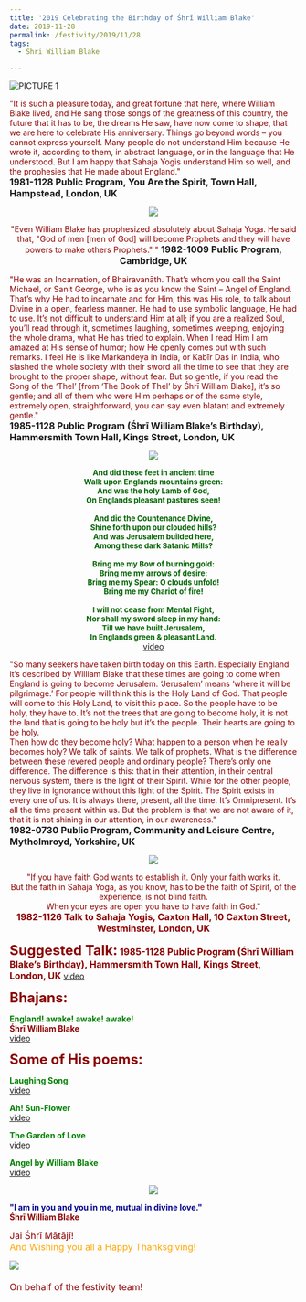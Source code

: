 ```yaml
---
title: '2019 Celebrating the Birthday of Śhrī William Blake'
date: 2019-11-28
permalink: /festivity/2019/11/28
tags:
  - Shri William Blake

--- 
```


![PICTURE 1](/images/image1.png)

<p>
<font color="DarkRed">"It is such a pleasure today, and great fortune that here, where William Blake lived, and He sang those songs of the greatness of this country, the future that it has to be, the dreams He saw, have now come to shape, that we are here to celebrate His anniversary. Things go beyond words – you cannot express yourself. Many people do not understand Him because He wrote it, according to them, in abstract language, or in the language that He understood. But I am happy that Sahaja Yogis understand Him so well, and the prophesies that He made about England."</font><br>
<font size="+0"><b>1981-1128 Public Program, You Are the Spirit, Town Hall, Hampstead, London, UK</b></font>
</p>

<div style="text-align: center"><img src="/images/image259.png" /></div>

<p style="text-align:center;">
<font color="DarkRed">"Even William Blake has prophesized absolutely about Sahaja Yoga. He said that, "God of men [men of God] will become Prophets and they will have powers to make others Prophets." "</font>
<font size="+0"><b>1982-1009 Public Program, Cambridge, UK
</b></font>
</p>

<p>
<font color="DarkRed">"He was an Incarnation, of Bhairavanāth. That’s whom you call the Saint Michael, or Sanit George, who is as you know the Saint – Angel of England. That’s why He had to incarnate and for Him, this was His role, to talk about Divine in a open, fearless manner. He had to use symbolic language, He had to use. It’s not difficult to understand Him at all; if you are a realized Soul, you’ll read through it, sometimes laughing, sometimes weeping, enjoying the whole drama, what He has tried to explain. When I read Him I am amazed at His sense of humor; how He openly comes out with such remarks. I feel He is like Markandeya in India, or Kabīr Das in India, who slashed the whole society with their sword all the time to see that they are brought to the proper shape, without fear. But so gentle, if you read the Song of the ‘Thel’ [from ‘The Book of Thel’ by Śhrī William Blake], it’s so gentle; and all of them who were Him perhaps or of the same style, extremely open, straightforward, you can say even blatant and extremely gentle."</font><br>
<font size="+0"><b>1985-1128 Public Program (Śhrī William Blake’s Birthday), Hammersmith Town Hall, Kings Street, London, UK</b></font>
</p>

<div style="text-align: center"><img src="/images/image260.png" /></div>

<p style="text-align:center;">
<font size="-1"><font color="DarkGreen">
<b>And did those feet in ancient time<br>
Walk upon Englands mountains green:<br>
And was the holy Lamb of God,<br>
On Englands pleasant pastures seen!<br>
<br> 
And did the Countenance Divine,<br>
Shine forth upon our clouded hills?<br>
And was Jerusalem builded here,<br>
Among these dark Satanic Mills?<br>
<br>
Bring me my Bow of burning gold:<br>
Bring me my arrows of desire:<br>
Bring me my Spear: O clouds unfold!<br>
Bring me my Chariot of fire!<br>
<br> 
I will not cease from Mental Fight,<br>
Nor shall my sword sleep in my hand:<br>
Till we have built Jerusalem,<br>
In Englands green & pleasant Land.</b></font></font><br>
<a href="https://www.youtube.com/watch?v=ZaVqVTjV4po&feature=youtu.be">video</a>
</p>

<p>
<font color="DarkRed">"So many seekers have taken birth today on this Earth. Especially England it’s described by William Blake that these times are going to come when England is going to become Jerusalem. ‘Jerusalem’ means ‘where it will be pilgrimage.’ For people will think this is the Holy Land of God. That people will come to this Holy Land, to visit this place. So the people have to be holy, they have to. It’s not the trees that are going to become holy, it is not the land that is going to be holy but it’s the people. Their hearts are going to be holy.<br> 
Then how do they become holy? What happen to a person when he really becomes holy? We talk of saints. We talk of prophets. What is the difference between these revered people and ordinary people? There’s only one difference. The difference is this: that in their attention, in their central nervous system, there is the light of their Spirit. While for the other people, they live in ignorance without this light of the Spirit. The Spirit exists in every one of us. It is always there, present, all the time. It’s Omnipresent. It’s all the time present within us. But the problem is that we are not aware of it, that it is not shining in our attention, in our awareness."</font><br>
<font size="+0"><b>1982-0730 Public Program, Community and Leisure Centre,  Mytholmroyd, Yorkshire, UK</b></font>
</p>

<div style="text-align: center"><img src="/images/image261.png" /></div>

<p style="text-align:center;">
<font color="DarkRed">"If you have faith God wants to establish it. Only your faith works it.<br>
But the faith in Sahaja Yoga, as you know, has to be the faith of Spirit, of the experience, is not blind faith.<br>
When your eyes are open you have to have faith in God."<br>
<font size="+0"><b>1982-1126 Talk to Sahaja Yogis, Caxton Hall, 10 Caxton Street, Westminster, London, UK</b></font>
</p>

<font size="+2"><b>Suggested Talk:</b></font> 
<font size="+0"><b>1985-1128 Public Program (Śhrī William Blake’s Birthday), Hammersmith Town Hall, Kings Street, London, UK</b></font>
<a href="https://www.youtube.com/watch?time_continue=3920&v=saUH1J-ZXCU"> video</a><br>

<font size="+2"><b>Bhajans:</b></font>

<p>
<font color="green"><b>England! awake! awake! awake!</b></font><br>
<b>Śhrī William Blake</b><br>
<a href="https://www.youtube.com/watch?v=27KD1HMwXOU"> video</a><br>
</p>


<font size="+2"><b>Some of His poems:</b></font>

<p>
<font color="green"><b>Laughing Song</b></font><br>
<a href="https://www.youtube.com/watch?v=fQtvsw_SoAM">video</a>
</p>

<p>
<font color="green"><b>Ah! Sun-Flower</b></font><br>
<a href="https://www.youtube.com/watch?v=d-9X6TPZpnw">video</a>
</p>
 
<p>
<font color="green"><b>The Garden of Love</b></font><br>
<a href="https://www.youtube.com/watch?v=hjaVjC7L5Uw">video</a> 
</p>

<p>
<font color="green"><b>Angel by William Blake</b></font><br>
<a href="https://www.youtube.com/watch?v=PkYnaWpxO7Y">video</a> 
</p>

<div style="text-align: center"><img src="/images/image262.png" /></div>

<p>
<font color="DarkBlue"><b>"I am in you and you in me, mutual in divine love."</b></font><br>
<b>Śhrī William Blake</b>
</p>

<p>
<font size="+0">Jai Śhrī Mātājī!<br>
<font color="orange">And Wishing you all a Happy Thanksgiving!</font><br>
	<div style="text-align: left"><img src="/images/image263.png" /></div><br>
On behalf of the festivity team!</font>
</p>